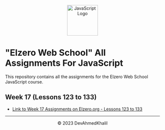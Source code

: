 <div align="center">
  <img src="https://upload.wikimedia.org/wikipedia/commons/6/6a/JavaScript-logo.png" alt="JavaScript Logo" width="100" height="100">
</div>

# "Elzero Web School" All Assignments For JavaScript

This repository contains all the assignments for the Elzero Web School JavaScript course.

## Week 17 (Lessons 123 to 133)

- [Link to Week 17 Assignments on Elzero.org - Lessons 123 to 133](https://elzero.org/javascript-bootcamp-assignments-lesson-from-123-to-133/)

---
<div align="center">
  &copy; 2023 DevAhmedKhalil
</div>
